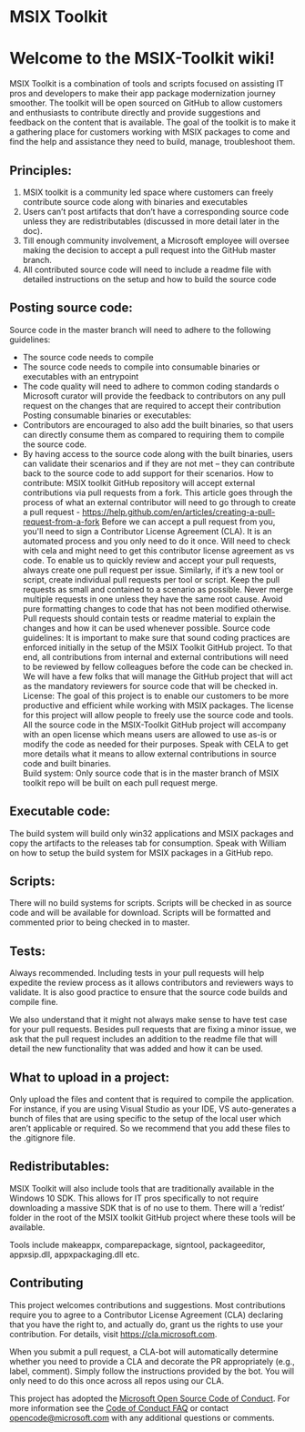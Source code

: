 # MSIX Toolkit 

# Welcome to the MSIX-Toolkit wiki!

MSIX Toolkit is a combination of tools and scripts focused on assisting IT pros and developers to make their app package modernization journey smoother. The toolkit will be open sourced on GitHub to allow customers and enthusiasts to contribute directly and provide suggestions and feedback on the content that is available. 
The goal of the toolkit is to make it a gathering place for customers working with MSIX packages to come and find the help and assistance they need to build, manage, troubleshoot them. 

## Principles:
1.	MSIX toolkit is a community led space where customers can freely contribute source code along with binaries and executables 
2.	Users can’t post artifacts that don’t have a corresponding source code unless they are redistributables (discussed in more detail later in the doc). 
3.	Till enough community involvement, a Microsoft employee will oversee making the decision to accept a pull request into the GitHub master branch.
4.	All contributed source code will need to include a readme file with detailed instructions on the setup and how to build the source code

## Posting source code:
Source code in the master branch will need to adhere to the following guidelines:
-	The source code needs to compile  
-	The source code needs to compile into consumable binaries or executables with an entrypoint 
-	The code quality will need to adhere to common coding standards
o	Microsoft curator will provide the feedback to contributors on any pull request on the changes that are required to accept their contribution 
Posting consumable binaries or executables:
-	Contributors are encouraged to also add the built binaries, so that users can directly consume them as compared to requiring them to compile the source code. 
-	By having access to the source code along with the built binaries, users can validate their scenarios and if they are not met – they can contribute back to the source code to add support for their scenarios. 
How to contribute:
MSIX toolkit GitHub repository will accept external contributions via pull requests from a fork. 
This article goes through the process of what an external contributor will need to go through to create a pull request -  https://help.github.com/en/articles/creating-a-pull-request-from-a-fork
Before we can accept a pull request from you, you'll need to sign a Contributor License Agreement (CLA). It is an automated process and you only need to do it once.
Will need to check with cela and might need to get this contributor license agreement as vs code.
To enable us to quickly review and accept your pull requests, always create one pull request per issue. Similarly, if it’s a new tool or script, create individual pull requests per tool or script. Keep the pull requests as small and contained to a scenario as possible. Never merge multiple requests in one unless they have the same root cause. Avoid pure formatting changes to code that has not been modified otherwise. Pull requests should contain tests or readme material to explain the changes and how it can be used whenever possible.
Source code guidelines:
It is important to make sure that sound coding practices are enforced initially in the setup of the MSIX Toolkit GitHub project. To that end, all contributions from internal and external contributions will need to be reviewed by fellow colleagues before the code can be checked in. 
We will have a few folks that will manage the GitHub project that will act as the mandatory reviewers for source code that will be checked in. 
License: 
The goal of this project is to enable our customers to be more productive and efficient while working with MSIX packages. The license for this project will allow people to freely use the source code and tools. 
All the source code in the MSIX-Toolkit GitHub project will accompany with an open license which means users are allowed to use as-is or modify the code as needed for their purposes. 
Speak with CELA to get more details what it means to allow external contributions in source code and built binaries.  
Build system:
Only source code that is in the master branch of MSIX toolkit repo will be built on each pull request merge. 

## Executable code:
The build system will build only win32 applications and MSIX packages and copy the artifacts to the releases tab for consumption. 
Speak with William on how to setup the build system for MSIX packages in a GitHub repo. 

## Scripts:
There will no build systems for scripts. Scripts will be checked in as source code and will be available for download. Scripts will be formatted and commented prior to being checked in to master.

## Tests:
Always recommended. Including tests in your pull requests will help expedite the review process as it allows contributors and reviewers ways to validate. It is also good practice to ensure that the source code builds and compile fine. 

We also understand that it might not always make sense to have test case for your pull requests. Besides pull requests that are fixing a minor issue, we ask that the pull request includes an addition to the readme file that will detail the new functionality that was added and how it can be used.  

## What to upload in a project:
Only upload the files and content that is required to compile the application. For instance, if you are using Visual Studio as your IDE, VS auto-generates a bunch of files that are using specific to the setup of the local user which aren’t applicable or required. So we recommend that you add these files to the .gitignore file. 

## Redistributables:
MSIX Toolkit will also include tools that are traditionally available in the Windows 10 SDK. This allows for IT pros specifically to not require downloading a massive SDK that is of no use to them. There will a ‘redist’ folder in the root of the MSIX toolkit GitHub project where these tools will be available. 

Tools include makeappx, comparepackage, signtool, packageeditor, appxsip.dll, appxpackaging.dll etc.




## Contributing

This project welcomes contributions and suggestions.  Most contributions require you to agree to a
Contributor License Agreement (CLA) declaring that you have the right to, and actually do, grant us
the rights to use your contribution. For details, visit https://cla.microsoft.com.

When you submit a pull request, a CLA-bot will automatically determine whether you need to provide
a CLA and decorate the PR appropriately (e.g., label, comment). Simply follow the instructions
provided by the bot. You will only need to do this once across all repos using our CLA.

This project has adopted the [Microsoft Open Source Code of Conduct](https://opensource.microsoft.com/codeofconduct/).
For more information see the [Code of Conduct FAQ](https://opensource.microsoft.com/codeofconduct/faq/) or
contact [opencode@microsoft.com](mailto:opencode@microsoft.com) with any additional questions or comments.
